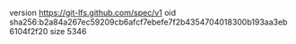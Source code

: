 version https://git-lfs.github.com/spec/v1
oid sha256:b2a84a267ec59209cb6afcf7ebefe7f2b4354704018300b193aa3eb6104f2f20
size 5346
